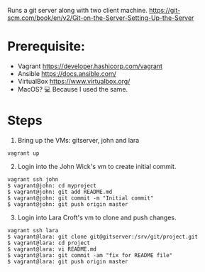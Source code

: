 Runs a git server along with two client machine. https://git-scm.com/book/en/v2/Git-on-the-Server-Setting-Up-the-Server


# Prerequisite:
- Vagrant https://developer.hashicorp.com/vagrant
- Ansible https://docs.ansible.com/
- VirtualBox https://www.virtualbox.org/
- MacOS? :computer: Because I used the same. 

# Steps 
1. Bring up the VMs: gitserver, john and lara
```shell
vagrant up
```

2. Login into the John Wick's vm to create initial commit.
```shell
vagrant ssh john
$ vagrant@john: cd myproject
$ vagrant@john: git add README.md
$ vagrant@john: git commit -m "Initial commit"
$ vagrant@john: git push origin master
```

3. Login into Lara Croft's vm to clone and push changes.
```shell
vagrant ssh lara
$ vagrant@lara: git clone git@gitserver:/srv/git/project.git
$ vagrant@lara: cd project
$ vagrant@lara: vi README.md
$ vagrant@lara: git commit -am "fix for README file"
$ vagrant@lara: git push origin master
```

